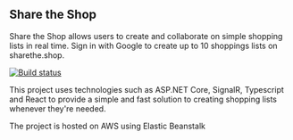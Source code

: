 ## Share the Shop

Share the Shop allows users to create and collaborate on simple shopping lists in real time. Sign in with Google to create up to 10 shoppings lists on sharethe.shop.

[![Build status](https://dev.azure.com/joetmazure/Share%20the%20Shop/_apis/build/status/Artefact%20Publish%20CI)](https://dev.azure.com/joetmazure/Share%20the%20Shop/_build/latest?definitionId=1)

This project uses technologies such as ASP.NET Core, SignalR, Typescript and React to provide a simple and fast solution to creating shopping lists whenever they're needed.

The project is hosted on AWS using Elastic Beanstalk
